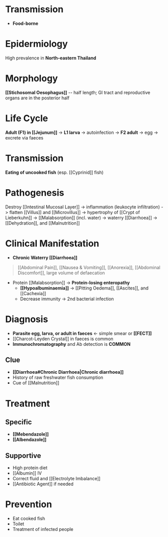 # Transmission
- **Food-borne**

# Epidermiology
High prevalence in **North-eastern Thailand**

# Morphology
**[[Stichosomal Oesophagus]]** -- half length; GI tract and reproductive organs are in the posterior half

# Life Cycle
**Adult (F1) in [[Jejunum]]** -> **L1 larva** -> autoinfection -> **F2 adult** -> egg -> excrete via faeces

# Transmission
**Eating of uncooked fish** (esp. [[Cyprinid]] fish)

# Pathogenesis
Destroy [[Intestinal Mucosal Layer]] -> inflammation (leukocyte infiltration) -> flatten [[Villus]] and [[Microvillus]] -> hypertrophy of [[Crypt of Lieberkuhn]] -> [[Malabsorption]] (incl. water) -> waterry [[Diarrhoea]] -> [[Dehydration]], and [[Malnutrition]]

# Clinical Manifestation
- **Chronic Waterry [[Diarrhoea]]**
> [[Abdominal Pain]], [[Nausea & Vomiting]], [[Anorexia]], [[Abdominal Discomfort]], large volume of defaecation
- Protein [[Malabsorption]] -> **Protein-losing enteropathy**
	- **[[Hypoalbuminaemia]]** -> [[Pitting Oedema]], [[Ascites]], and [[Cachexia]]
	- Decrease immunity -> 2nd bacterial infection

# Diagnosis
- **Parasite egg, larva, or adult in faeces** <- simple smear or **[[FECT]]**
- [[Charcot-Leyden Crystal]] in faeces is common
- **Immunochromatography** and Ab detection is **COMMON**

## Clue
- **[[Diarrhoea#Chronic Diarrhoea|Chronic diarrhoea]]**
- History of raw freshwater fish consumption
- Cue of [[Malnutrition]]

# Treatment
## Specific
- **[[Mebendazole]]**
- **[[Albendazole]]**

## Supportive
- High protein diet
- [[Albumin]] IV
- Correct fluid and [[Electrolyte Imbalance]]
- [[Antibiotic Agent]] if needed

# Prevention
- Eat cooked fish
- Toilet
- Treatment of infected people
































